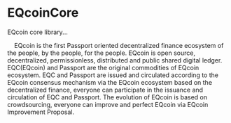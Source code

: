 # EQcoinCore
EQcoin core library...
<p>
&nbsp;&nbsp;&nbsp;&nbsp;EQcoin is the first Passport oriented decentralized finance ecosystem of the people, by the people, for the people. EQcoin is open source, decentralized, permissionless, distributed and public shared digital ledger. EQC(EQcoin) and Passport are the original commodities of EQcoin ecosystem. EQC and Passport are issued and circulated according to the EQcoin consensus mechanism via the EQcoin ecosystem based on the decentralized finance, everyone can participate in the issuance and circulation of EQC and Passport. The evolution of EQcoin is based on crowdsourcing, everyone can improve and perfect EQcoin via EQcoin Improvement Proposal.
<p>